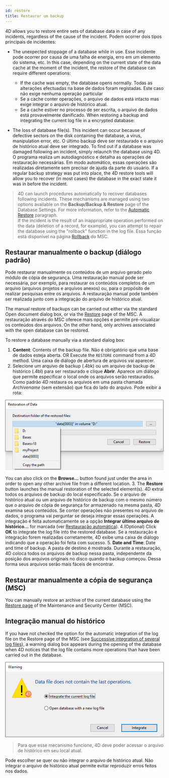 ```yaml
---
id: restore
title: Restaurar um backup
---
```


4D allows you to restore entire sets of database data in case of any incidents, regardless of the cause of the incident. Podem ocorrer dois tipos principais de incidentes:

- The unexpected stoppage of a database while in use. Esse incidente pode ocorrer por causa de uma falha de energia, erro em um elemento do sistema, etc. In this case, depending on the current state of the data cache at the moment of the incident, the restore of the database can require different operations:
  - If the cache was empty, the database opens normally. Todas as alterações efectuadas na base de dados foram registadas. Este caso não exige nenhuma operação particular
  - Se a cache conter operações, o arquivo de dados está intacto mas exige integrar o arquivo de histórico atual.
  - Se a cache estiver no processo de ser escrita, o arquivo de dados está provavelmente danificado. When restoring a backup and integrating the current log file in a encrypted database:

- The loss of database file(s). This incident can occur because of defective sectors on the disk containing the database, a virus, manipulation error, etc. O último backup deve ser restaurado e o arquivo de histórico atual deve ser integrado. To find out if a database was damaged following an incident, simply relaunch the database using 4D. O programa realiza um autodiagnóstico e detalha as operações de restauração necessárias. Em modo automático, essas operações são realizadas diretamente sem precisar de ajuda da parte do usuário. If a regular backup strategy was put into place, the 4D restore tools will allow you to recover (in most cases) the database in the exact state it was in before the incident.

> 4D can launch procedures automatically to recover databases following incidents. These mechanisms are managed using two options available on the **Backup/Backup & Restore** page of the Database Settings. For more information, refer to the [Automatic Restore](settings.md#automatic-restore) paragraph.  
> If the incident is the result of an inappropriate operation performed on the data (deletion of a record, for example), you can attempt to repair the database using the "rollback" function in the log file. Essa função está disponível na página [Rollback](MSC/rollback.md) do MSC.

## Restaurar manualmente o backup (diálogo padrão)

Pode restaurar manualmente os conteúdos de um arquivo gerado pelo módulo de cópia de segurança. Uma restauração manual pode ser necessária, por exemplo, para restaurar os conteúdos completos de um arquivo (arquivos projetos e arquivos anexos) ou, para o propósito de realizar pesquisas entre os arquivos. A restauração manual pode também ser realizada junto com a integração do arquivo de histórico atual.

The manual restore of backups can be carried out either via the standard Open document dialog box, or via the [Restore](MSC/restore) page of the MSC. A restauração através do MSC oferece mais opções e permite pré-visualizar os conteúdos dos arquivos. On the other hand, only archives associated with the open database can be restored.

To restore a database manually via a standard dialog box:

1. **Content**: Contents of the backup file. Não é obrigatório que uma base de dados esteja aberta. OR Execute the `RESTORE` command from a 4D method. Uma caixa de diálogo de abertura de arquivos vai aparecer.
2. Selecione um arquivo de backup (.4bk) ou um arquivo de backup de histórico (.4bl) para ser restaurado e clique **Abrir**. Aparece um diálogo que permite especificar o local onde os arquivos serão restaurados. Como padrão 4D restaura os arquivos em uma pasta chamada *Archivename* (sem extensão) que fica do lado do arquivo. Pode exibir a rota:

![](../assets/en/Backup/backup07.png)

You can also click on the **Browse...** button found just under the area in order to open any other archive file from a different location.
3. The **Restore** button launches the manual restoration of the selected element(s). 4D extrai todos os arquivos de backup do local especificado. Se o arquivo de histórico atual ou um arquivo de histórico de backup com o mesmo número que o arquivo de cópia de segurança for armazenado na mesma pasta, 4D examina seus conteúdos. Se conter operações não presentes no arquivo de dados, o programa vai perguntar se deseja integrar essas operações. A integração é feita automaticamente se a opção **Integrar último arquivo de histórico...** for marcada (ver [Restauração automática](settings.md#automatic-restore)). 4.(Optional) Click **OK** to integrate the log file into the restored database. Se a restauração e integração forem realizadas corretamente, 4D exibe uma caixa de diálogo indicando que a operação foi feita com sucesso.
5. **Date and Time**: Date and time of backup. A pasta de destino é mostrada. Durante a restauração, 4D coloca todos os arquivos de backup nessa pasta, independente da posição dos arquivos originais no disco quando o backup começou. Dessa forma seus arquivos serão mais fáceis de encontrar.

## Restaurar manualmente a cópia de segurança (MSC)

You can manually restore an archive of the current database using the [Restore page](MSC/restore.md) of the Maintenance and Security Center (MSC).

## Integração manual do histórico

If you have not checked the option for the automatic integration of the log file on the Restore page of the MSC (see [Successive integration of several log files](MSC/restore.md#successive-intergration-of-several-data-log-files)), a warning dialog box appears during the opening of the database when 4D notices that the log file contains more operations than have been carried out in the database.

![](../assets/en/Backup/backup08.png)

> Para que esse mecanismo funcione, 4D deve poder acessar o arquivo de histórico em seu local atual.

Pode escolher se quer ou não integrar o arquivo de histórico atual. Não integrar o arquivo de histórico atual permite evitar reproduzir erros feitos nos dados.
